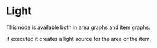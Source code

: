 # Light

This node is available both in area graphs and item graphs.

If executed it creates a light source for the area or the item.
